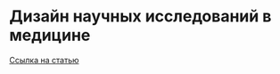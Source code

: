 # Дизайн научных исследований в медицине

[Ссылка на статью](https://www.sechenovmedj.com/jour/article/view/283?locale=ru_RU#tab1)